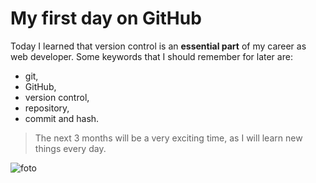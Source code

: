 # My first day on GitHub
Today I learned that version control is an **essential part** of my career as web developer.
Some keywords that I should remember for later are: 
- git, 
- GitHub, 
- version control, 
- repository, 
- commit and hash.
> The next 3 months will be a very exciting time, as I will learn new things every day.

![foto](https://camo.githubusercontent.com/518d6fcc57315516bdbefa39816aff25dd2d01e634a760cc3636627ed7d66ab4/68747470733a2f2f736f757263652e756e73706c6173682e636f6d2f72616e646f6d2f32303078313030)
